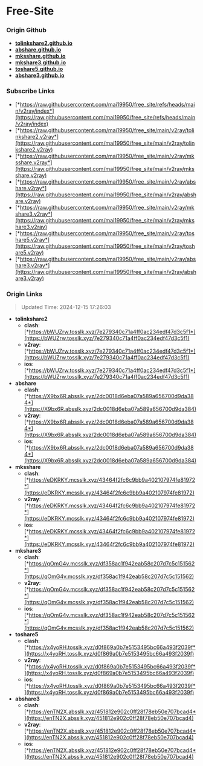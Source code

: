 # Free-Site

### Origin Github

- [**tolinkshare2.github.io**](https://github.com/tolinkshare2/tolinkshare2.github.io)
- [**abshare.github.io**](https://github.com/abshare/abshare.github.io)
- [**mksshare.github.io**](https://github.com/mksshare/mksshare.github.io)
- [**mkshare3.github.io**](https://github.com/mkshare3/mkshare3.github.io)
- [**toshare5.github.io**](https://github.com/toshare5/toshare5.github.io)
- [**abshare3.github.io**](https://github.com/abshare3/abshare3.github.io)

### Subscribe Links

- [*https://raw.githubusercontent.com/mai19950/free_site/refs/heads/main/v2ray/index*](https://raw.githubusercontent.com/mai19950/free_site/refs/heads/main/v2ray/index)
- [*https://raw.githubusercontent.com/mai19950/free_site/main/v2ray/tolinkshare2.v2ray*](https://raw.githubusercontent.com/mai19950/free_site/main/v2ray/tolinkshare2.v2ray)
- [*https://raw.githubusercontent.com/mai19950/free_site/main/v2ray/mksshare.v2ray*](https://raw.githubusercontent.com/mai19950/free_site/main/v2ray/mksshare.v2ray)
- [*https://raw.githubusercontent.com/mai19950/free_site/main/v2ray/abshare.v2ray*](https://raw.githubusercontent.com/mai19950/free_site/main/v2ray/abshare.v2ray)
- [*https://raw.githubusercontent.com/mai19950/free_site/main/v2ray/mkshare3.v2ray*](https://raw.githubusercontent.com/mai19950/free_site/main/v2ray/mkshare3.v2ray)
- [*https://raw.githubusercontent.com/mai19950/free_site/main/v2ray/toshare5.v2ray*](https://raw.githubusercontent.com/mai19950/free_site/main/v2ray/toshare5.v2ray)
- [*https://raw.githubusercontent.com/mai19950/free_site/main/v2ray/abshare3.v2ray*](https://raw.githubusercontent.com/mai19950/free_site/main/v2ray/abshare3.v2ray)

### Origin Links

> Updated Time: 2024-12-15 17:26:03

- **tolinkshare2**
  - **clash**: [*https://bWUZrw.tosslk.xyz/7e279340c71a4ff0ac234edf47d3c5f1*](https://bWUZrw.tosslk.xyz/7e279340c71a4ff0ac234edf47d3c5f1)
  - **v2ray**: [*https://bWUZrw.tosslk.xyz/7e279340c71a4ff0ac234edf47d3c5f1*](https://bWUZrw.tosslk.xyz/7e279340c71a4ff0ac234edf47d3c5f1)
  - **ios**: [*https://bWUZrw.tosslk.xyz/7e279340c71a4ff0ac234edf47d3c5f1*](https://bWUZrw.tosslk.xyz/7e279340c71a4ff0ac234edf47d3c5f1)
- **abshare**
  - **clash**: [*https://X9bx6R.absslk.xyz/2dc0018d6eba07a589a656700d9da384*](https://X9bx6R.absslk.xyz/2dc0018d6eba07a589a656700d9da384)
  - **v2ray**: [*https://X9bx6R.absslk.xyz/2dc0018d6eba07a589a656700d9da384*](https://X9bx6R.absslk.xyz/2dc0018d6eba07a589a656700d9da384)
  - **ios**: [*https://X9bx6R.absslk.xyz/2dc0018d6eba07a589a656700d9da384*](https://X9bx6R.absslk.xyz/2dc0018d6eba07a589a656700d9da384)
- **mksshare**
  - **clash**: [*https://eDKRKY.mcsslk.xyz/43464f2fc6c9bb9a402107974fe81972*](https://eDKRKY.mcsslk.xyz/43464f2fc6c9bb9a402107974fe81972)
  - **v2ray**: [*https://eDKRKY.mcsslk.xyz/43464f2fc6c9bb9a402107974fe81972*](https://eDKRKY.mcsslk.xyz/43464f2fc6c9bb9a402107974fe81972)
  - **ios**: [*https://eDKRKY.mcsslk.xyz/43464f2fc6c9bb9a402107974fe81972*](https://eDKRKY.mcsslk.xyz/43464f2fc6c9bb9a402107974fe81972)
- **mkshare3**
  - **clash**: [*https://qOmG4v.mcsslk.xyz/df358ac1f942eab58c207d7c5c151562*](https://qOmG4v.mcsslk.xyz/df358ac1f942eab58c207d7c5c151562)
  - **v2ray**: [*https://qOmG4v.mcsslk.xyz/df358ac1f942eab58c207d7c5c151562*](https://qOmG4v.mcsslk.xyz/df358ac1f942eab58c207d7c5c151562)
  - **ios**: [*https://qOmG4v.mcsslk.xyz/df358ac1f942eab58c207d7c5c151562*](https://qOmG4v.mcsslk.xyz/df358ac1f942eab58c207d7c5c151562)
- **toshare5**
  - **clash**: [*https://x4yoRH.tosslk.xyz/d0f869a0b7e5153495bc66a493f2039f*](https://x4yoRH.tosslk.xyz/d0f869a0b7e5153495bc66a493f2039f)
  - **v2ray**: [*https://x4yoRH.tosslk.xyz/d0f869a0b7e5153495bc66a493f2039f*](https://x4yoRH.tosslk.xyz/d0f869a0b7e5153495bc66a493f2039f)
  - **ios**: [*https://x4yoRH.tosslk.xyz/d0f869a0b7e5153495bc66a493f2039f*](https://x4yoRH.tosslk.xyz/d0f869a0b7e5153495bc66a493f2039f)
- **abshare3**
  - **clash**: [*https://enTN2X.absslk.xyz/451812e902c0ff28f78eb50e707bcad4*](https://enTN2X.absslk.xyz/451812e902c0ff28f78eb50e707bcad4)
  - **v2ray**: [*https://enTN2X.absslk.xyz/451812e902c0ff28f78eb50e707bcad4*](https://enTN2X.absslk.xyz/451812e902c0ff28f78eb50e707bcad4)
  - **ios**: [*https://enTN2X.absslk.xyz/451812e902c0ff28f78eb50e707bcad4*](https://enTN2X.absslk.xyz/451812e902c0ff28f78eb50e707bcad4)
